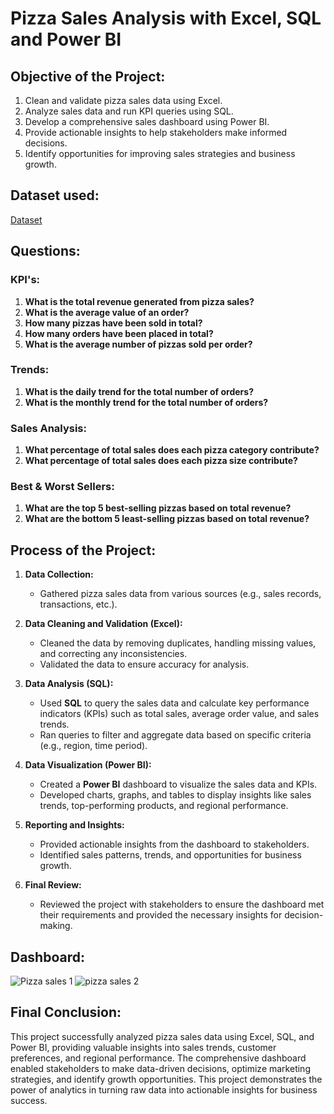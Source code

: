 # Pizza Sales Analysis with Excel, SQL and Power BI
## Objective of the Project:
1. Clean and validate pizza sales data using Excel.
2. Analyze sales data and run KPI queries using SQL.
3. Develop a comprehensive sales dashboard using Power BI.
4. Provide actionable insights to help stakeholders make informed decisions.
5. Identify opportunities for improving sales strategies and business growth.

## Dataset used:
<a href="https://github.com/Nihal-PS7/Data-Analysis-dashboard/blob/main/pizza_sales.csv">Dataset</a>

## Questions:

### KPI's:
1) **What is the total revenue generated from pizza sales?**
2) **What is the average value of an order?**
3) **How many pizzas have been sold in total?**
4) **How many orders have been placed in total?**
5) **What is the average number of pizzas sold per order?**

### Trends:
1) **What is the daily trend for the total number of orders?**
2) **What is the monthly trend for the total number of orders?**

### Sales Analysis:
1) **What percentage of total sales does each pizza category contribute?**
2) **What percentage of total sales does each pizza size contribute?**

### Best & Worst Sellers:
1) **What are the top 5 best-selling pizzas based on total revenue?**
2) **What are the bottom 5 least-selling pizzas based on total revenue?**

## Process of the Project:

1. **Data Collection:**
   - Gathered pizza sales data from various sources (e.g., sales records, transactions, etc.).

2. **Data Cleaning and Validation (Excel):**
   - Cleaned the data by removing duplicates, handling missing values, and correcting any inconsistencies.
   - Validated the data to ensure accuracy for analysis.

3. **Data Analysis (SQL):**
   - Used **SQL** to query the sales data and calculate key performance indicators (KPIs) such as total sales, average order value, and sales trends.
   - Ran queries to filter and aggregate data based on specific criteria (e.g., region, time period).

4. **Data Visualization (Power BI):**
   - Created a **Power BI** dashboard to visualize the sales data and KPIs.
   - Developed charts, graphs, and tables to display insights like sales trends, top-performing products, and regional performance.

5. **Reporting and Insights:**
   - Provided actionable insights from the dashboard to stakeholders.
   - Identified sales patterns, trends, and opportunities for business growth.

6. **Final Review:**
   - Reviewed the project with stakeholders to ensure the dashboard met their requirements and provided the necessary insights for decision-making.

## Dashboard:
![Pizza sales 1](https://github.com/user-attachments/assets/80a5226d-d0d1-457b-9708-c531b0e614e2)
![pizza sales 2](https://github.com/user-attachments/assets/ec50b60a-21f1-4271-924c-27b6ded667a6)

## Final Conclusion:
This project successfully analyzed pizza sales data using Excel, SQL, and Power BI, providing valuable insights into sales trends, customer preferences, and regional performance. The comprehensive dashboard enabled stakeholders to make data-driven decisions, optimize marketing strategies, and identify growth opportunities. This project demonstrates the power of analytics in turning raw data into actionable insights for business success.





